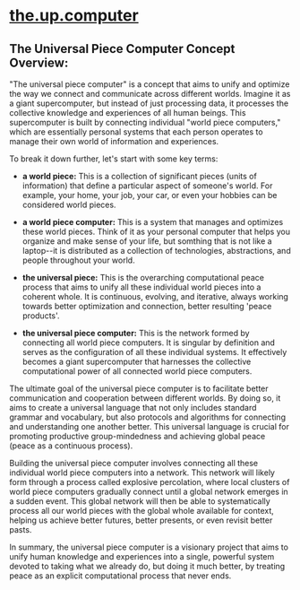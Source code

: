 # [the.up.computer](https://the.up.computer)

## The Universal Piece Computer Concept Overview:

"The universal piece computer" is a concept that aims to unify and optimize the way we connect and communicate across different worlds. Imagine it as a giant supercomputer, but instead of just processing data, it processes the collective knowledge and experiences of all human beings. This supercomputer is built by connecting individual "world piece computers," which are essentially personal systems that each person operates to manage their own world of information and experiences.

To break it down further, let's start with some key terms:

- **a world piece:** This is a collection of significant pieces (units of information) that define a particular aspect of someone's world. For example, your home, your job, your car, or even your hobbies can be considered world pieces.

- **a world piece computer:** This is a system that manages and optimizes these world pieces. Think of it as your personal computer that helps you organize and make sense of your life, but somthing that is not like a laptop--it is distributed as a collection of technologies, abstractions, and people throughout your world.

- **the universal piece:** This is the overarching computational peace process that aims to unify all these individual world pieces into a coherent whole. It is continuous, evolving, and iterative, always working towards better optimization and connection, better resulting 'peace products'.

- **the universal piece computer:** This is the network formed by connecting all world piece computers. It is singular by definition and serves as the configuration of all these individual systems. It effectively becomes a giant supercomputer that harnesses the collective computational power of all connected world piece computers.

The ultimate goal of the universal piece computer is to facilitate better communication and cooperation between different worlds. By doing so, it aims to create a universal language that not only includes standard grammar and vocabulary, but also protocols and algorithms for connecting and understanding one another better. This universal language is crucial for promoting productive group-mindedness and achieving global peace (peace as a continuous process).

Building the universal piece computer involves connecting all these individual world piece computers into a network. This network will likely form through a process called explosive percolation, where local clusters of world piece computers gradually connect until a global network emerges in a sudden event. This global network will then be able to systematically process all our world pieces with the global whole available for context, helping us achieve better futures, better presents, or even revisit better pasts.

In summary, the universal piece computer is a visionary project that aims to unify human knowledge and experiences into a single, powerful system devoted to taking what we already do, but doing it much better, by treating peace as an explicit computational process that never ends.
